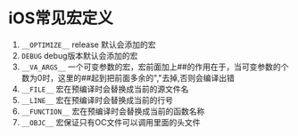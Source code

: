 # iOS常见宏定义

1. `__OPTIMIZE__` release 默认会添加的宏
2. `DEBUG` debug版本默认会添加的宏
3. `__VA_ARGS__` 一个可变参数的宏，宏前面加上##的作用在于，当可变参数的个数为0时，这里的##起到把前面多余的","去掉,否则会编译出错
4. `__FILE__` 宏在预编译时会替换成当前的源文件名
5. `__LINE__` 宏在预编译时会替换成当前的行号
6. `__FUNCTION__` 宏在预编译时会替换成当前的函数名称
7. `__OBJC__` 宏保证只有OC文件可以调用里面的头文件